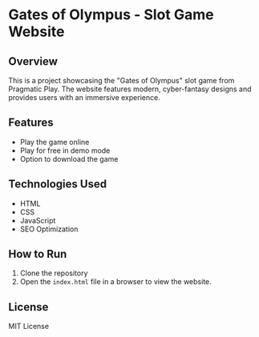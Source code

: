 # Gates of Olympus - Slot Game Website

## Overview
This is a project showcasing the "Gates of Olympus" slot game from Pragmatic Play. The website features modern, cyber-fantasy designs and provides users with an immersive experience.

## Features
- Play the game online
- Play for free in demo mode
- Option to download the game

## Technologies Used
- HTML
- CSS
- JavaScript
- SEO Optimization

## How to Run
1. Clone the repository
2. Open the `index.html` file in a browser to view the website.

## License
MIT License
